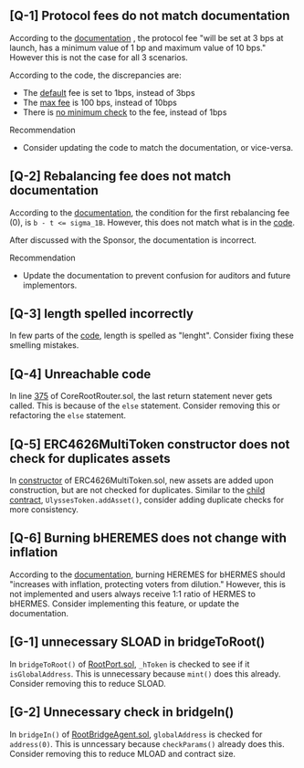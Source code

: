## [Q-1] Protocol fees do not match documentation
According to the [documentation](https://v2-docs.maiadao.io/protocols/Ulysses/overview/unified-liquidity/fees#protocol-fees) , the protocol fee "will be set at 3 bps at launch, has a minimum value of 1 bp and maximum value of 10 bps." However this is not the case for all 3 scenarios. 

According to the code, the discrepancies are:
- The [default](https://github.com/code-423n4/2023-05-maia/blob/54a45beb1428d85999da3f721f923cbf36ee3d35/src/ulysses-amm/UlyssesPool.sol#L67) fee is set to 1bps, instead of 3bps
- The [max fee](https://github.com/code-423n4/2023-05-maia/blob/54a45beb1428d85999da3f721f923cbf36ee3d35/src/ulysses-amm/UlyssesPool.sol#L51-L52) is 100 bps, instead of 10bps
- There is [no minimum check](https://github.com/code-423n4/2023-05-maia/blob/54a45beb1428d85999da3f721f923cbf36ee3d35/src/ulysses-amm/UlyssesPool.sol#L323-L330) to the fee, instead of 1bps

Recommendation
- Consider updating the code to match the documentation, or vice-versa.

## [Q-2] Rebalancing fee does not match documentation
According to the [documentation](https://v2-docs.maiadao.io/protocols/Ulysses/overview/unified-liquidity/fees#protocol-fees), the condition for the first rebalancing fee (0), is `b - t <= sigma_1B`. However, this does not match what is in the [code](https://github.com/code-423n4/2023-05-maia/blob/54a45beb1428d85999da3f721f923cbf36ee3d35/src/ulysses-amm/UlyssesPool.sol#L733). 

After discussed with the Sponsor, the documentation is incorrect.

Recommendation
- Update the documentation to prevent confusion for auditors and future implementors.

## [Q-3] length spelled incorrectly
In few parts of the [code](https://github.com/code-423n4/2023-05-maia/blob/54a45beb1428d85999da3f721f923cbf36ee3d35/src/ulysses-omnichain/RootPort.sol#L67), length is spelled as "lenght". Consider fixing these smelling mistakes.
 
## [Q-4] Unreachable code
In line [375](https://github.com/code-423n4/2023-05-maia/blob/54a45beb1428d85999da3f721f923cbf36ee3d35/src/ulysses-omnichain/CoreRootRouter.sol#L375) of CoreRootRouter.sol, the last return statement never gets called. This is because of the `else` statement. Consider removing this or refactoring the `else` statement.

## [Q-5] ERC4626MultiToken constructor does not check for duplicates assets
In [constructor](https://github.com/code-423n4/2023-05-maia/blob/54a45beb1428d85999da3f721f923cbf36ee3d35/src/erc-4626/ERC4626MultiToken.sol#L50-L62) of ERC4626MultiToken.sol, new assets are added upon construction, but are not checked for duplicates. Similar to the [child contract](https://github.com/code-423n4/2023-05-maia/blob/54a45beb1428d85999da3f721f923cbf36ee3d35/src/ulysses-amm/UlyssesToken.sol#L45), `UlyssesToken.addAsset()`, consider adding duplicate checks for more consistency.

## [Q-6] Burning bHEREMES does not change with inflation
According to the [documentation](https://v2-docs.maiadao.io/protocols/Hermes/overview/tokenomics/bhermes#burning), burning HEREMES for bHERMES should "increases with inflation, protecting voters from dilution." However, this is not implemented and users always receive 1:1 ratio of HERMES to bHERMES. Consider implementing this feature, or update the documentation.


## [G-1] unnecessary SLOAD in bridgeToRoot()
In `bridgeToRoot()` of [RootPort.sol](https://github.com/code-423n4/2023-05-maia/blob/54a45beb1428d85999da3f721f923cbf36ee3d35/src/ulysses-omnichain/RootPort.sol#L280), `_hToken` is checked to see if it `isGlobalAddress`. This is unnecessary because `mint()` does this already. Consider removing this to reduce SLOAD.

## [G-2] Unnecessary check in bridgeIn()
In `bridgeIn()` of [RootBridgeAgent.sol](https://github.com/code-423n4/2023-05-maia/blob/54a45beb1428d85999da3f721f923cbf36ee3d35/src/ulysses-omnichain/RootBridgeAgent.sol#L397), `globalAddress` is checked for `address(0)`. This is unncessary because `checkParams()` already does this. Consider removing this to reduce MLOAD and contract size.
